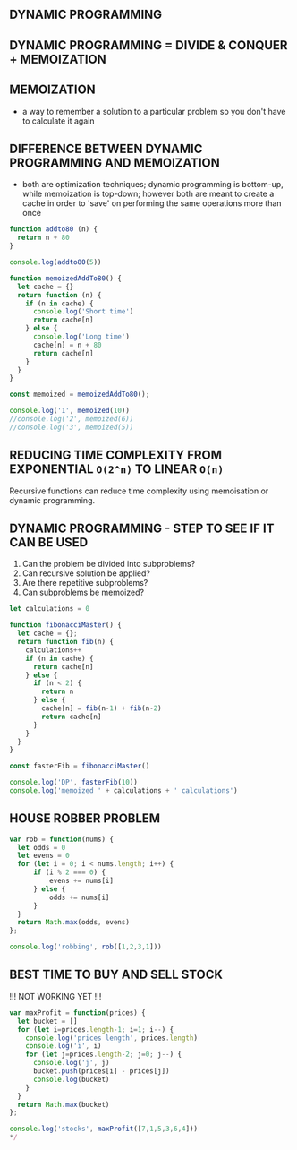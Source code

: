## DYNAMIC PROGRAMMING

## DYNAMIC PROGRAMMING = DIVIDE & CONQUER + MEMOIZATION

## MEMOIZATION

- a way to remember a solution to a particular problem so you don't have to calculate it again

## DIFFERENCE BETWEEN DYNAMIC PROGRAMMING AND MEMOIZATION

- both are optimization techniques; dynamic programming is bottom-up, while memoization is top-down; however both are meant to create a cache in order to 'save' on performing the same operations more than once

```js
function addto80 (n) {
  return n + 80
}

console.log(addto80(5))

function memoizedAddTo80() {
  let cache = {}
  return function (n) {
    if (n in cache) {
      console.log('Short time')
      return cache[n]
    } else {
      console.log('Long time')
      cache[n] = n + 80
      return cache[n]
    }
  }
}

const memoized = memoizedAddTo80();

console.log('1', memoized(10))
//console.log('2', memoized(6))
//console.log('3', memoized(5))
```

## REDUCING TIME COMPLEXITY FROM EXPONENTIAL `O(2^n)` TO LINEAR `O(n)`

Recursive functions can reduce time complexity using memoisation or dynamic programming.

## DYNAMIC PROGRAMMING - STEP TO SEE IF IT CAN BE USED

1. Can the problem be divided into subproblems?
2. Can recursive solution be applied?
3. Are there repetitive subproblems?
4. Can subproblems be memoized?

```js
let calculations = 0

function fibonacciMaster() {
  let cache = {};
  return function fib(n) {
    calculations++
    if (n in cache) {
      return cache[n]
    } else {
      if (n < 2) {
        return n
      } else {
        cache[n] = fib(n-1) + fib(n-2)
        return cache[n]
      }
    }
  }
}

const fasterFib = fibonacciMaster()

console.log('DP', fasterFib(10))
console.log('memoized ' + calculations + ' calculations')
```

## HOUSE ROBBER PROBLEM

```js
var rob = function(nums) {
  let odds = 0
  let evens = 0
  for (let i = 0; i < nums.length; i++) {
      if (i % 2 === 0) {
          evens += nums[i]
      } else {
          odds += nums[i]
      }
  }
  return Math.max(odds, evens)
};

console.log('robbing', rob([1,2,3,1]))
```

## BEST TIME TO BUY AND SELL STOCK

!!! NOT WORKING YET !!!
```js
var maxProfit = function(prices) {
  let bucket = []
  for (let i=prices.length-1; i=1; i--) {
    console.log('prices length', prices.length)
    console.log('i', i)
    for (let j=prices.length-2; j=0; j--) {
      console.log('j', j)
      bucket.push(prices[i] - prices[j])
      console.log(bucket)
    }
  }
  return Math.max(bucket)
};

console.log('stocks', maxProfit([7,1,5,3,6,4]))
*/
```